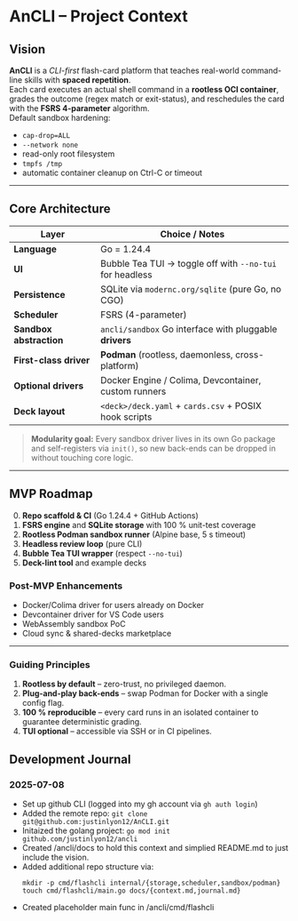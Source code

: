 # AnCLI – Project Context

## Vision  
**AnCLI** is a *CLI-first* flash-card platform that teaches real-world command-line skills with **spaced repetition**.  
Each card executes an actual shell command in a **rootless OCI container**, grades the outcome (regex match or exit-status), and reschedules the card with the **FSRS 4-parameter** algorithm.  
Default sandbox hardening:

- `cap-drop=ALL`
- `--network none`
- read-only root filesystem
- `tmpfs /tmp`
- automatic container cleanup on Ctrl-C or timeout

---

## Core Architecture  

| Layer                  | Choice / Notes                                                |
|------------------------|--------------------------------------------------------------|
| **Language**           | Go = 1.24.4                                                  |
| **UI**                 | Bubble Tea TUI → toggle off with `--no-tui` for headless     |
| **Persistence**        | SQLite via `modernc.org/sqlite` (pure Go, no CGO)            |
| **Scheduler**          | FSRS (4-parameter)                                           |
| **Sandbox abstraction**| `ancli/sandbox` Go interface with pluggable **drivers**      |
| **First-class driver** | **Podman** (rootless, daemonless, cross-platform)            |
| **Optional drivers**   | Docker Engine / Colima, Devcontainer, custom runners         |
| **Deck layout**        | `<deck>/deck.yaml` + `cards.csv` + POSIX hook scripts        |

> **Modularity goal:** Every sandbox driver lives in its own Go package and self-registers via `init()`, so new back-ends can be dropped in without touching core logic.
---

## MVP Roadmap  

0. **Repo scaffold & CI** (Go 1.24.4 + GitHub Actions)  
1. **FSRS engine** and **SQLite storage** with 100 % unit-test coverage  
2. **Rootless Podman sandbox runner** (Alpine base, 5 s timeout)  
3. **Headless review loop** (pure CLI)  
4. **Bubble Tea TUI wrapper** (respect `--no-tui`)  
5. **Deck-lint tool** and example decks  

### Post-MVP Enhancements  

- Docker/Colima driver for users already on Docker  
- Devcontainer driver for VS Code users  
- WebAssembly sandbox PoC  
- Cloud sync & shared-decks marketplace  

---

### Guiding Principles  

1. **Rootless by default** – zero-trust, no privileged daemon.  
2. **Plug-and-play back-ends** – swap Podman for Docker with a single config flag.  
3. **100 % reproducible** – every card runs in an isolated container to guarantee deterministic grading.  
4. **TUI optional** – accessible via SSH or in CI pipelines.  


## Development Journal  

### 2025-07-08  
- Set up github CLI (logged into my gh account via `gh auth login`)
- Added the remote repo: `git clone git@github.com:justinlyon12/AnCLI.git`
- Initaized the golang project: `go mod init github.com/justinlyon12/ancli`
- Created /ancli/docs to hold this context and simplied README.md to just include the vision.
- Added additional repo structure via:
    ```
    mkdir -p cmd/flashcli internal/{storage,scheduler,sandbox/podman}
    touch cmd/flashcli/main.go docs/{context.md,journal.md}
    ```
- Created placeholder main func in /ancli/cmd/flashcli


<!--  
Template for future entries:

### 2025-07-09  
Finished wiring FSRS unit tests; pinned `go-fsrs v0.3.2` to avoid CGO.  
Switched SQLite journal_mode to MEMORY after tmpfs WAL errors.  
Next: prototype rootless sandbox runner.  
-->
